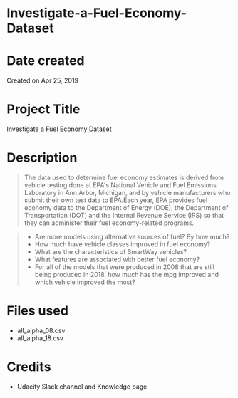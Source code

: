 # Investigate-a-Fuel-Economy-Dataset

# Date created
Created on Apr 25, 2019

# Project Title
Investigate a Fuel Economy Dataset

# Description
> The data used to determine fuel economy estimates is derived from vehicle testing done at EPA's National Vehicle and Fuel Emissions Laboratory in Ann Arbor, Michigan, and by vehicle manufacturers who submit their own test data to EPA.Each year, EPA provides fuel economy data to the Department of Energy (DOE), the Department of Transportation (DOT) and the Internal Revenue Service (IRS) so that they can administer their fuel economy-related programs.

> - Are more models using alternative sources of fuel? By how much?
> - How much have vehicle classes improved in fuel economy?
> - What are the characteristics of SmartWay vehicles?
> - What features are associated with better fuel economy?
> - For all of the models that were produced in 2008 that are still being produced in 2018, how much has the mpg improved and which vehicle improved the most?

# Files used
- all_alpha_08.csv
- all_alpha_18.csv

# Credits
- Udacity Slack channel and Knowledge page
